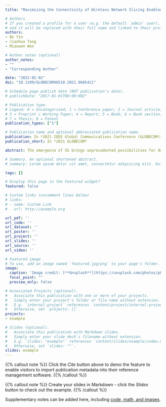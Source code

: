 ```yaml
---
title: "Maximizing the Connectivity of Wireless Network Slicing Enabled Industrial Internet-of-Things"

# Authors
# If you created a profile for a user (e.g. the default `admin` user), write the username (folder name) here 
# and it will be replaced with their full name and linked to their profile.
authors:
- Bo Yin
- Jianhua Tang
- Miaowen Wen

# Author notes (optional)
author_notes:
- ""
- "Corresponding Author"

date: "2022-02-02"
doi: "10.1109/GLOBECOM46510.2021.9685411"

# Schedule page publish date (NOT publication's date).
# publishDate: "2017-01-01T00:00:00Z"

# Publication type.
# Legend: 0 = Uncategorized; 1 = Conference paper; 2 = Journal article;
# 3 = Preprint / Working Paper; 4 = Report; 5 = Book; 6 = Book section;
# 7 = Thesis; 8 = Patent
publication_types: ["1"]

# Publication name and optional abbreviated publication name.
publication: In *2021 IEEE Global Communications Conference (GLOBECOM)*
publication_short: In *2021 GLOBECOM*

abstract: The emergence of 5G brings unprecedented possibilities for deploying the anticipated Industrial Internet of Things (IIoT). To achieve high density connectivity with multiple services in 5G empowered IIoT, we consider the non-orthogonal network slicing in this work. In particular, we jointly utilize network slicing to incorporate two different types of services and exploit non-orthogonal multiple access (NOMA) to maximize the number of total devices that can be accessed to the system. We formulate the connectivity maximization problem as a mixed-integer nonlinear programming (MINLP) by jointly optimizing the transmit power and device-subcarrier association. To tackle the intractable MINLP, we first transform it into a mixed-integer linear programming (MILP) and then reduce the MILP by devising a simple but effective transmit power allocation scheme. Thereafter, we propose a low-complexity best-effort pairing (BEP) algorithm to solve the reduced MILP. By comprehensive simulations, we find that our proposed BEP significantly outperforms the benchmark schemes.

# Summary. An optional shortened abstract.
# summary: Lorem ipsum dolor sit amet, consectetur adipiscing elit. Duis posuere tellus ac convallis placerat. Proin tincidunt magna sed ex sollicitudin condimentum.

tags: []

# Display this page in the Featured widget?
featured: false

# Custom links (uncomment lines below)
# links:
# - name: Custom Link
#   url: http://example.org

url_pdf: ''
url_code: ''
url_dataset: ''
url_poster: ''
url_project: ''
url_slides: ''
url_source: ''
url_video: ''

# Featured image
# To use, add an image named `featured.jpg/png` to your page's folder. 
image:
  caption: 'Image credit: [**Unsplash**](https://unsplash.com/photos/pLCdAaMFLTE)'
  focal_point: ""
  preview_only: false

# Associated Projects (optional).
#   Associate this publication with one or more of your projects.
#   Simply enter your project's folder or file name without extension.
#   E.g. `internal-project` references `content/project/internal-project/index.md`.
#   Otherwise, set `projects: []`.
projects:
- example

# Slides (optional).
#   Associate this publication with Markdown slides.
#   Simply enter your slide deck's filename without extension.
#   E.g. `slides: "example"` references `content/slides/example/index.md`.
#   Otherwise, set `slides: ""`.
slides: example
---
```


{{% callout note %}}
Click the *Cite* button above to demo the feature to enable visitors to import publication metadata into their reference management software.
{{% /callout %}}

{{% callout note %}}
Create your slides in Markdown - click the *Slides* button to check out the example.
{{% /callout %}}

Supplementary notes can be added here, including [code, math, and images](https://wowchemy.com/docs/writing-markdown-latex/).

